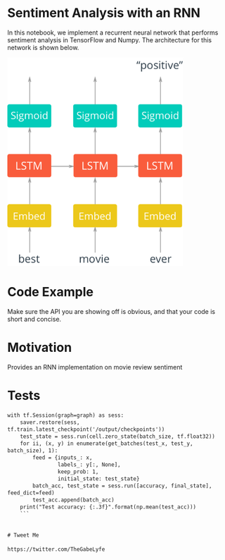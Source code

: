 # Sentiment Analysis with an RNN

In this notebook, we implement a recurrent neural network that performs sentiment analysis in TensorFlow and Numpy. 
The architecture for this network is shown below.


<img src="assets/network_diagram.png" width=400px>

# Code Example

 Make sure the API you are showing off is obvious, and that your code is short and concise.

# Motivation

Provides an RNN implementation on movie review sentiment

# Tests

``` test_acc = []
with tf.Session(graph=graph) as sess:
    saver.restore(sess, tf.train.latest_checkpoint('/output/checkpoints'))
    test_state = sess.run(cell.zero_state(batch_size, tf.float32))
    for ii, (x, y) in enumerate(get_batches(test_x, test_y, batch_size), 1):
        feed = {inputs_: x,
                labels_: y[:, None],
                keep_prob: 1,
                initial_state: test_state}
        batch_acc, test_state = sess.run([accuracy, final_state], feed_dict=feed)
        test_acc.append(batch_acc)
    print("Test accuracy: {:.3f}".format(np.mean(test_acc))) 
    ```
    

# Tweet Me

https://twitter.com/TheGabeLyfe

